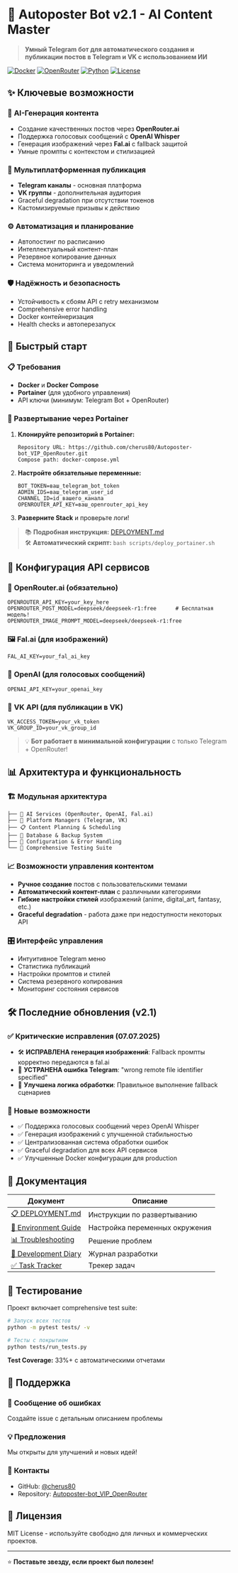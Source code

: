 # 🤖 Autoposter Bot v2.1 - AI Content Master

> **Умный Telegram бот для автоматического создания и публикации постов в Telegram и VK с использованием ИИ**

[![Docker](https://img.shields.io/badge/Docker-Ready-blue?logo=docker)](https://docker.com)
[![OpenRouter](https://img.shields.io/badge/OpenRouter-AI-green?logo=openai)](https://openrouter.ai)
[![Python](https://img.shields.io/badge/Python-3.12-blue?logo=python)](https://python.org)
[![License](https://img.shields.io/badge/License-MIT-yellow)](LICENSE)

## ✨ Ключевые возможности

### 🤖 **AI-Генерация контента**
- Создание качественных постов через **OpenRouter.ai**
- Поддержка голосовых сообщений с **OpenAI Whisper**
- Генерация изображений через **Fal.ai** с fallback защитой
- Умные промпты с контекстом и стилизацией

### 📱 **Мультиплатформенная публикация**  
- **Telegram каналы** - основная платформа
- **VK группы** - дополнительная аудитория
- Graceful degradation при отсутствии токенов
- Кастомизируемые призывы к действию

### ⚙️ **Автоматизация и планирование**
- Автопостинг по расписанию
- Интеллектуальный контент-план
- Резервное копирование данных
- Система мониторинга и уведомлений

### 🛡️ **Надёжность и безопасность**
- Устойчивость к сбоям API с retry механизмом
- Comprehensive error handling
- Docker контейнеризация
- Health checks и автоперезапуск

## 🚀 Быстрый старт

### 📋 Требования
- **Docker** и **Docker Compose**
- **Portainer** (для удобного управления)
- API ключи (минимум: Telegram Bot + OpenRouter)

### 🔧 Развертывание через Portainer

1. **Клонируйте репозиторий в Portainer:**
   ```
   Repository URL: https://github.com/cherus80/Autoposter-bot_VIP_OpenRouter.git
   Compose path: docker-compose.yml
   ```

2. **Настройте обязательные переменные:**
   ```env
   BOT_TOKEN=ваш_telegram_bot_token
   ADMIN_IDS=ваш_telegram_user_id
   CHANNEL_ID=id_вашего_канала  
   OPENROUTER_API_KEY=ваш_openrouter_api_key
   ```

3. **Разверните Stack** и проверьте логи!

> 📚 **Подробная инструкция:** [DEPLOYMENT.md](DEPLOYMENT.md)  
> 🛠️ **Автоматический скрипт:** `bash scripts/deploy_portainer.sh`

## 🔑 Конфигурация API сервисов

### 🤖 **OpenRouter.ai** (обязательно)
```env
OPENROUTER_API_KEY=your_key_here
OPENROUTER_POST_MODEL=deepseek/deepseek-r1:free      # Бесплатная модель!
OPENROUTER_IMAGE_PROMPT_MODEL=deepseek/deepseek-r1:free
```

### 🖼️ **Fal.ai** (для изображений)
```env
FAL_AI_KEY=your_fal_ai_key
```

### 🎤 **OpenAI** (для голосовых сообщений)
```env
OPENAI_API_KEY=your_openai_key
```

### 📱 **VK API** (для публикации в VK)
```env
VK_ACCESS_TOKEN=your_vk_token
VK_GROUP_ID=your_vk_group_id
```

> 💡 **Бот работает в минимальной конфигурации** с только Telegram + OpenRouter!

## 📊 Архитектура и функциональность

### 🏗️ **Модульная архитектура**
```
├── 🤖 AI Services (OpenRouter, OpenAI, Fal.ai)
├── 📱 Platform Managers (Telegram, VK)  
├── 📋 Content Planning & Scheduling
├── 💾 Database & Backup System
├── 🔧 Configuration & Error Handling
└── 🧪 Comprehensive Testing Suite
```

### 📈 **Возможности управления контентом**
- **Ручное создание** постов с пользовательскими темами
- **Автоматический контент-план** с различными категориями
- **Гибкие настройки стилей** изображений (anime, digital_art, fantasy, etc.)
- **Graceful degradation** - работа даже при недоступности некоторых API

### 🎛️ **Интерфейс управления**
- Интуитивное Telegram меню
- Статистика публикаций
- Настройки промптов и стилей
- Система резервного копирования
- Мониторинг состояния сервисов

## 🛠️ Последние обновления (v2.1)

### ✅ **Критические исправления (07.07.2025)**
- 🛠️ **ИСПРАВЛЕНА генерация изображений**: Fallback промпты корректно передаются в fal.ai
- 🚫 **УСТРАНЕНА ошибка Telegram**: "wrong remote file identifier specified"
- 🔧 **Улучшена логика обработки**: Правильное выполнение fallback сценариев

### 🚀 **Новые возможности**
- ✅ Поддержка голосовых сообщений через OpenAI Whisper
- ✅ Генерация изображений с улучшенной стабильностью
- ✅ Централизованная система обработки ошибок
- ✅ Graceful degradation для всех API сервисов
- ✅ Улучшенные Docker конфигурации для production

## 📖 Документация

| Документ | Описание |
|----------|----------|
| [📋 DEPLOYMENT.md](DEPLOYMENT.md) | Инструкции по развертыванию |
| [🔧 Environment Guide](docs/Environment_Variables_Guide.md) | Настройка переменных окружения |
| [📊 Troubleshooting](docs/Troubleshooting.md) | Решение проблем |
| [📝 Development Diary](docs/Diary.md) | Журнал разработки |
| [✅ Task Tracker](docs/Tasktracker.md) | Трекер задач |

## 🧪 Тестирование

Проект включает comprehensive test suite:
```bash
# Запуск всех тестов
python -m pytest tests/ -v

# Тесты с покрытием
python tests/run_tests.py
```

**Test Coverage:** 33%+ с автоматическими отчетами

## 🤝 Поддержка

### 🐛 **Сообщение об ошибках**
Создайте issue с детальным описанием проблемы

### 💡 **Предложения**
Мы открыты для улучшений и новых идей!

### 📧 **Контакты**
- GitHub: [@cherus80](https://github.com/cherus80)
- Repository: [Autoposter-bot_VIP_OpenRouter](https://github.com/cherus80/Autoposter-bot_VIP_OpenRouter)

## 📄 Лицензия

MIT License - используйте свободно для личных и коммерческих проектов.

---

⭐ **Поставьте звезду, если проект был полезен!** 